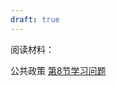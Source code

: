 ```yaml
---
draft: true
---
```

阅读材料：

公共政策 [第8节学习问题](https://ocw.mit.edu/courses/15-s12-blockchain-and-money-fall-2018/pages/study-questions/#ses8)